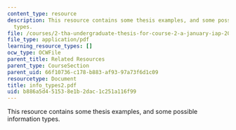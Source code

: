 ```yaml
---
content_type: resource
description: This resource contains some thesis examples, and some possible information
  types.
file: /courses/2-tha-undergraduate-thesis-for-course-2-a-january-iap-2007/b886a5d451538e1b2dac1c251a116f99_info_types2.pdf
file_type: application/pdf
learning_resource_types: []
ocw_type: OCWFile
parent_title: Related Resources
parent_type: CourseSection
parent_uid: 66f10736-c178-b883-af93-97a73f6d1c09
resourcetype: Document
title: info_types2.pdf
uid: b886a5d4-5153-8e1b-2dac-1c251a116f99
---
```

This resource contains some thesis examples, and some possible information types.

